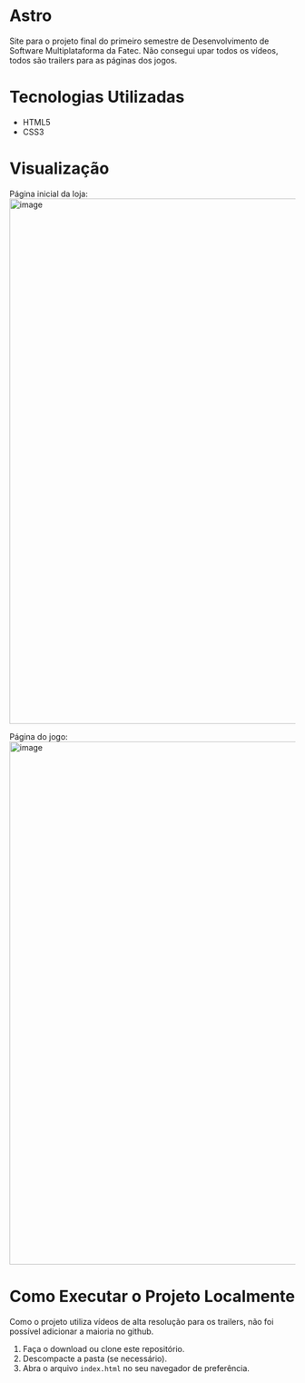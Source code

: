 # Astro
Site para o projeto final do primeiro semestre de Desenvolvimento de Software Multiplataforma da Fatec. Não consegui upar todos os vídeos, todos são trailers para as páginas dos jogos.

# Tecnologias Utilizadas
- HTML5
- CSS3

# Visualização
Página inicial da loja:
<img width="1855" height="925" alt="image" src="https://github.com/user-attachments/assets/ddf1019a-acd8-4f73-afbc-50cb403caef2" />

Página do jogo:
<img width="1860" height="921" alt="image" src="https://github.com/user-attachments/assets/bb8e43f7-d76a-4009-a800-9cbb3e2bb640" />

# Como Executar o Projeto Localmente

Como o projeto utiliza vídeos de alta resolução para os trailers, não foi possível adicionar a maioria no github.

1.  Faça o download ou clone este repositório.
2.  Descompacte a pasta (se necessário).
3.  Abra o arquivo `index.html` no seu navegador de preferência.
